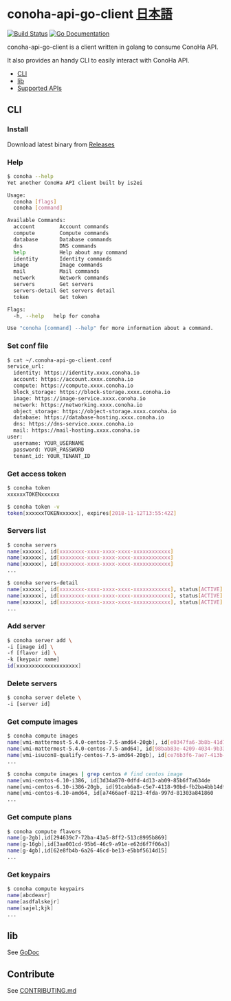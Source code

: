 conoha-api-go-client [日本語](README-ja.md)
=========

[![Build Status](https://travis-ci.org/is2ei/conoha-api-go-client.svg?branch=master&style=flat-square)][travis]
[![Go Documentation](http://img.shields.io/badge/go-documentation-blue.svg?style=flat-square)][godocs]

[travis]: https://travis-ci.org/is2ei/conoha-api-go-client
[godocs]: https://godoc.org/github.com/is2ei/conoha-api-go-client/conoha

conoha-api-go-client is a client written in golang to consume ConoHa API.

It also provides an handy CLI to easily interact with ConoHa API.

- [CLI](#cli)
- [lib](#lib)
- [Supported APIs](https://github.com/is2ei/conoha-api-go-client/wiki/Supported-APIs)

## CLI

### Install

Download latest binary from [Releases](https://github.com/is2ei/conoha-api-go-client/releases)

### Help

```sh
$ conoha --help
Yet another ConoHa API client built by is2ei

Usage:
  conoha [flags]
  conoha [command]

Available Commands:
  account        Account commands
  compute        Compute commands
  database       Database commands
  dns            DNS commands
  help           Help about any command
  identity       Identity commands
  image          Image commands
  mail           Mail commands
  network        Network commands
  servers        Get servers
  servers-detail Get servers detail
  token          Get token

Flags:
  -h, --help   help for conoha

Use "conoha [command] --help" for more information about a command.
```

### Set conf file

```sh
$ cat ~/.conoha-api-go-client.conf
service_url:
  identity: https://identity.xxxx.conoha.io
  account: https://account.xxxx.conoha.io
  compute: https://compute.xxxx.conoha.io
  block_storage: https://block-storage.xxxx.conoha.io
  image: https://image-service.xxxx.conoha.io
  network: https://networking.xxxx.conoha.io
  object_storage: https://object-storage.xxxx.conoha.io
  database: https://database-hosting.xxxx.conoha.io
  dns: https://dns-service.xxxx.conoha.io
  mail: https://mail-hosting.xxxx.conoha.io
user:
  username: YOUR_USERNAME
  password: YOUR_PASSWORD
  tenant_id: YOUR_TENANT_ID
```

### Get access token

```sh
$ conoha token
xxxxxxTOKENxxxxxx
```

```sh
$ conoha token -v
token[xxxxxxTOKENxxxxxx], expires[2018-11-12T13:55:42Z]
```

### Servers list

```sh
$ conoha servers
name[xxxxxx], id[xxxxxxxx-xxxx-xxxx-xxxx-xxxxxxxxxxxx]
name[xxxxxx], id[xxxxxxxx-xxxx-xxxx-xxxx-xxxxxxxxxxxx]
name[xxxxxx], id[xxxxxxxx-xxxx-xxxx-xxxx-xxxxxxxxxxxx]
...
```

```sh
$ conoha servers-detail
name[xxxxxx], id[xxxxxxxx-xxxx-xxxx-xxxx-xxxxxxxxxxxx], status[ACTIVE]
name[xxxxxx], id[xxxxxxxx-xxxx-xxxx-xxxx-xxxxxxxxxxxx], status[ACTIVE]
name[xxxxxx], id[xxxxxxxx-xxxx-xxxx-xxxx-xxxxxxxxxxxx], status[ACTIVE]
...
```

### Add server

```sh
$ conoha server add \
-i [image id] \
-f [flavor id] \
-k [keypair name]
id[xxxxxxxxxxxxxxxxxxxx]
```

### Delete servers

```sh
$ conoha server delete \
-i [server id]
```

### Get compute images

```sh
$ conoha compute images
name[vmi-mattermost-5.4.0-centos-7.5-amd64-20gb], id[e0347fa6-3b8b-41d7-907d-6ad39448306b]
name[vmi-mattermost-5.4.0-centos-7.5-amd64], id[98bab83e-4209-4034-9b33-f48fb6a2edbd]
name[vmi-isucon8-qualify-centos-7.5-amd64-20gb], id[ce76b3f6-7ae7-413b-8a72-260723d5597e]
...
```

```sh
$ conoha compute images | grep centos # find centos image
name[vmi-centos-6.10-i386, id[3d34a870-0dfd-4d13-ab09-85b6f7a634de
name[vmi-centos-6.10-i386-20gb, id[91cab6a8-c5e7-4118-90bd-fb2ba4bb14df
name[vmi-centos-6.10-amd64, id[a7466aef-8213-4fda-997d-81303a841860
...
```

### Get compute plans

```sh
$ conoha compute flavors
name[g-2gb],id[294639c7-72ba-43a5-8ff2-513c8995b869]
name[g-16gb],id[3aa001cd-95b6-46c9-a91e-e62d6f7f06a3]
name[g-4gb],id[62e8fb4b-6a26-46cd-be13-e5bbf5614d15]
...
```

### Get keypairs

```sh
$ conoha compute keypairs
name[abcdeasr]
name[asdfalskejr]
name[sajel;kjk]
...
```

## lib

See [GoDoc](https://godoc.org/github.com/is2ei/conoha-api-go-client/conoha)

## Contribute

See [CONTRIBUTING.md](CONTRIBUTING.md)
